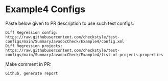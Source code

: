 # Example4 Configs
Paste below given to PR description to use such test configs:
```
Diff Regression config: https://raw.githubusercontent.com/checkstyle/test-configs/main/SummaryJavadocCheck/Example4/config.xml
Diff Regression projects: https://raw.githubusercontent.com/checkstyle/test-configs/main/SummaryJavadocCheck/Example4/list-of-projects.properties
```
Make comment in PR:
```
Github, generate report
```
